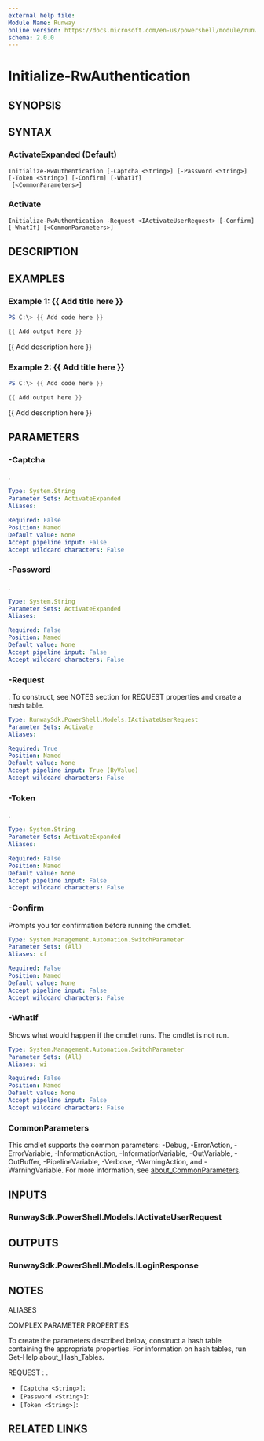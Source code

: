 ```yaml
---
external help file:
Module Name: Runway
online version: https://docs.microsoft.com/en-us/powershell/module/runway/initialize-rwauthentication
schema: 2.0.0
---
```


# Initialize-RwAuthentication

## SYNOPSIS


## SYNTAX

### ActivateExpanded (Default)
```
Initialize-RwAuthentication [-Captcha <String>] [-Password <String>] [-Token <String>] [-Confirm] [-WhatIf]
 [<CommonParameters>]
```

### Activate
```
Initialize-RwAuthentication -Request <IActivateUserRequest> [-Confirm] [-WhatIf] [<CommonParameters>]
```

## DESCRIPTION


## EXAMPLES

### Example 1: {{ Add title here }}
```powershell
PS C:\> {{ Add code here }}

{{ Add output here }}
```

{{ Add description here }}

### Example 2: {{ Add title here }}
```powershell
PS C:\> {{ Add code here }}

{{ Add output here }}
```

{{ Add description here }}

## PARAMETERS

### -Captcha
.

```yaml
Type: System.String
Parameter Sets: ActivateExpanded
Aliases:

Required: False
Position: Named
Default value: None
Accept pipeline input: False
Accept wildcard characters: False
```

### -Password
.

```yaml
Type: System.String
Parameter Sets: ActivateExpanded
Aliases:

Required: False
Position: Named
Default value: None
Accept pipeline input: False
Accept wildcard characters: False
```

### -Request
.
To construct, see NOTES section for REQUEST properties and create a hash table.

```yaml
Type: RunwaySdk.PowerShell.Models.IActivateUserRequest
Parameter Sets: Activate
Aliases:

Required: True
Position: Named
Default value: None
Accept pipeline input: True (ByValue)
Accept wildcard characters: False
```

### -Token
.

```yaml
Type: System.String
Parameter Sets: ActivateExpanded
Aliases:

Required: False
Position: Named
Default value: None
Accept pipeline input: False
Accept wildcard characters: False
```

### -Confirm
Prompts you for confirmation before running the cmdlet.

```yaml
Type: System.Management.Automation.SwitchParameter
Parameter Sets: (All)
Aliases: cf

Required: False
Position: Named
Default value: None
Accept pipeline input: False
Accept wildcard characters: False
```

### -WhatIf
Shows what would happen if the cmdlet runs.
The cmdlet is not run.

```yaml
Type: System.Management.Automation.SwitchParameter
Parameter Sets: (All)
Aliases: wi

Required: False
Position: Named
Default value: None
Accept pipeline input: False
Accept wildcard characters: False
```

### CommonParameters
This cmdlet supports the common parameters: -Debug, -ErrorAction, -ErrorVariable, -InformationAction, -InformationVariable, -OutVariable, -OutBuffer, -PipelineVariable, -Verbose, -WarningAction, and -WarningVariable. For more information, see [about_CommonParameters](http://go.microsoft.com/fwlink/?LinkID=113216).

## INPUTS

### RunwaySdk.PowerShell.Models.IActivateUserRequest

## OUTPUTS

### RunwaySdk.PowerShell.Models.ILoginResponse

## NOTES

ALIASES

COMPLEX PARAMETER PROPERTIES

To create the parameters described below, construct a hash table containing the appropriate properties. For information on hash tables, run Get-Help about_Hash_Tables.


REQUEST <IActivateUserRequest>: .
  - `[Captcha <String>]`: 
  - `[Password <String>]`: 
  - `[Token <String>]`: 

## RELATED LINKS

